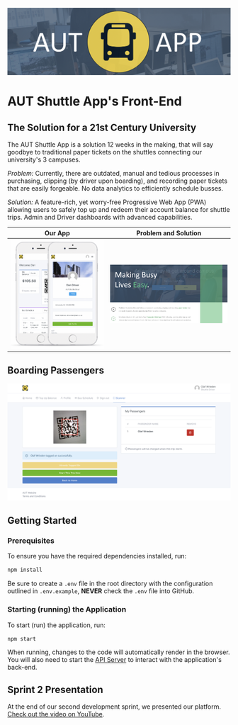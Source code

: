 ![Logo](/screenshots/aut-shuttle-app.png)

# AUT Shuttle App's Front-End

## The Solution for a 21st Century University
The AUT Shuttle App is a solution 12 weeks in the making, that will say goodbye to traditional paper tickets on the shuttles connecting our university's 3 campuses.

*Problem:* Currently, there are outdated, manual and tedious processes in purchasing, clipping (by driver upon boarding), and recording paper tickets that are easily forgeable. No data analytics to efficiently schedule busses.

*Solution:* A feature-rich, yet worry-free Progressive Web App (PWA) allowing users to safely top up and redeem their account balance for shuttle trips. Admin and Driver dashboards with advanced capabilities.


Our App | Problem and Solution
:-------------------------:|:-------------------------:
![App Mockup](/screenshots/mock-up.png)  |  ![Problem and Solution](/screenshots/problem-solution.png)

## Boarding Passengers
![Passenger Boarding](/screenshots/passenger-boarding.png)


## Getting Started

### Prerequisites

To ensure you have the required dependencies installed, run:

```javascript
npm install
```

Be sure to create a `.env` file in the root directory with the configuration outlined in `.env.example`, **NEVER** check the `.env` file into GitHub.

### Starting (running) the Application

To start (run) the application, run:

```javascript
npm start
```
When running, changes to the code will automatically render in the browser. You will also need to start the [API Server](https://github.com/aut-shuttle/api) to interact with the application's back-end.


## Sprint 2 Presentation

At the end of our second development sprint, we presented our platform. [Check out the video on YouTube](https://youtu.be/LtgKkVBSTFQ).
